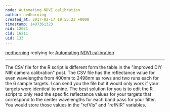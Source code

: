 ```yaml
---
node: Automating NDVI calibration
author: nedhorning
created_at: 2017-02-17 19:55:23 +0000
timestamp: 1487361323
nid: 12021
cid: 16211
uid: 133
---
```




[nedhorning](../profile/nedhorning) replying to: [Automating NDVI calibration](../notes/nedhorning/06-30-2015/automating-ndvi-calibration)

----
The CSV file for the R script is different form the table in the "Improved DIY NIR camera calibration" post. The CSV file has the reflectance value for even wavelengths from 400nm to 2498nm as rows and two runs each for the 6 sample targets. I can send you the file but it would only work if your targets were identical to mine. The best solution for you is to edit the R script to only read the specific reflectance values for your targets that correspond to the center wavelengths for each band pass for your filter. You would store those values in the "refVis" and "refNIR" variables. 